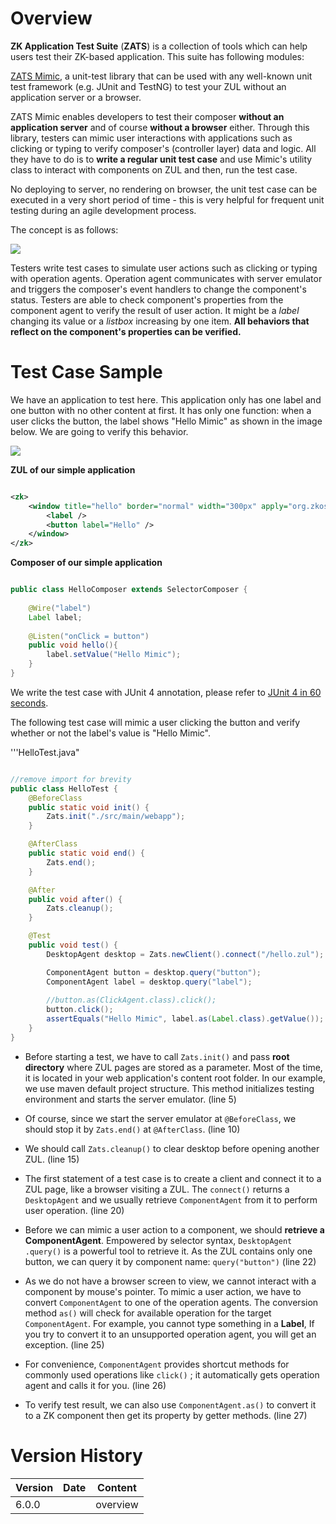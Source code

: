 # Overview

**ZK Application Test Suite** (**ZATS**) is a collection of tools which
can help users test their ZK-based application. This suite has following
modules:

[ ZATS Mimic](ZATS_Essentials/Mimic_Library), a unit-test
library that can be used with any well-known unit test framework (e.g.
JUnit and TestNG) to test your ZUL without an application server or a
browser.

ZATS Mimic enables developers to test their composer **without an
application server** and of course **without a browser** either. Through
this library, testers can mimic user interactions with applications such
as clicking or typing to verify composer's (controller layer) data and
logic. All they have to do is to **write a regular unit test case** and
use Mimic's utility class to interact with components on ZUL and then,
run the test case.

No deploying to server, no rendering on browser, the unit test case can
be executed in a very short period of time - this is very helpful for
frequent unit testing during an agile development process.

The concept is as follows:

![](Smalltalk-ZatsMimicConcept.png)

Testers write test cases to simulate user actions such as clicking or
typing with operation agents. Operation agent communicates with server
emulator and triggers the composer's event handlers to change the
component's status. Testers are able to check component's properties
from the component agent to verify the result of user action. It might
be a *label* changing its value or a *listbox* increasing by one item.
**All behaviors that reflect on the component's properties can be
verified.**

# Test Case Sample

We have an application to test here. This application only has one label
and one button with no other content at first. It has only one function:
when a user clicks the button, the label shows "Hello Mimic" as shown in
the image below. We are going to verify this behavior.

![](Smalltalk-mimic-hello.png)

**ZUL of our simple application**

``` xml

<zk>
    <window title="hello" border="normal" width="300px" apply="org.zkoss.zats.example.hello.HelloComposer">
        <label />
        <button label="Hello" />
    </window>
</zk>
```

**Composer of our simple application**

``` java

public class HelloComposer extends SelectorComposer {
    
    @Wire("label")
    Label label;
    
    @Listen("onClick = button")
    public void hello(){
        label.setValue("Hello Mimic");
    }
}
```

We write the test case with JUnit 4 annotation, please refer to [JUnit 4
in 60 seconds](http://www.cavdar.net/2008/07/21/junit-4-in-60-seconds).

The following test case will mimic a user clicking the button and verify
whether or not the label's value is "Hello Mimic".

'''HelloTest.java"

``` java

//remove import for brevity
public class HelloTest {
    @BeforeClass
    public static void init() {
        Zats.init("./src/main/webapp"); 
    }

    @AfterClass
    public static void end() {
        Zats.end();
    }

    @After
    public void after() {
        Zats.cleanup();
    }

    @Test
    public void test() {
        DesktopAgent desktop = Zats.newClient().connect("/hello.zul");

        ComponentAgent button = desktop.query("button");
        ComponentAgent label = desktop.query("label");
        
        //button.as(ClickAgent.class).click();
        button.click();
        assertEquals("Hello Mimic", label.as(Label.class).getValue());
    }
}
```

- Before starting a test, we have to call `Zats.init()` and pass **root
  directory** where ZUL pages are stored as a parameter. Most of the
  time, it is located in your web application's content root folder. In
  our example, we use maven default project structure. This method
  initializes testing environment and starts the server emulator. (line
  5)

<!-- -->

- Of course, since we start the server emulator at `@BeforeClass`, we
  should stop it by `Zats.end()` at `@AfterClass`. (line 10)

<!-- -->

- We should call `Zats.cleanup()` to clear desktop before opening
  another ZUL. (line 15)

<!-- -->

- The first statement of a test case is to create a client and connect
  it to a ZUL page, like a browser visiting a ZUL. The `connect()`
  returns a `DesktopAgent` and we usually retrieve `ComponentAgent` from
  it to perform user operation. (line 20)

<!-- -->

- Before we can mimic a user action to a component, we should **retrieve
  a ComponentAgent**. Empowered by selector syntax,
  `DesktopAgent .query()` is a powerful tool to retrieve it. As the ZUL
  contains only one button, we can query it by component name:
  `query("button")` (line 22)

<!-- -->

- As we do not have a browser screen to view, we cannot interact with a
  component by mouse's pointer. To mimic a user action, we have to
  convert `ComponentAgent` to one of the operation agents. The
  conversion method `as()` will check for available operation for the
  target `ComponentAgent`. For example, you cannot type something in a
  <b>Label</b>, If you try to convert it to an unsupported operation
  agent, you will get an exception. (line 25)

<!-- -->

- For convenience, `ComponentAgent` provides shortcut methods for
  commonly used operations like `click()` ; it automatically gets
  operation agent and calls it for you. (line 26)

<!-- -->

- To verify test result, we can also use `ComponentAgent.as()` to
  convert it to a ZK component then get its property by getter methods.
  (line 27)

# Version History

| Version | Date | Content  |
|---------|------|----------|
| 6.0.0   |      | overview |
